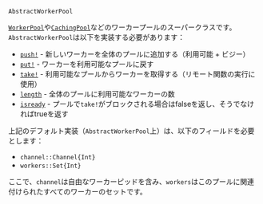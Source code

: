 ```
AbstractWorkerPool
```

[`WorkerPool`](@ref)や[`CachingPool`](@ref)などのワーカープールのスーパークラスです。`AbstractWorkerPool`は以下を実装する必要があります：

  * [`push!`](@ref) - 新しいワーカーを全体のプールに追加する（利用可能 + ビジー）
  * [`put!`](@ref) - ワーカーを利用可能なプールに戻す
  * [`take!`](@ref) - 利用可能なプールからワーカーを取得する（リモート関数の実行に使用）
  * [`length`](@ref) - 全体のプールに利用可能なワーカーの数
  * [`isready`](@ref) - プールで`take!`がブロックされる場合はfalseを返し、そうでなければtrueを返す

上記のデフォルト実装（`AbstractWorkerPool`上）は、以下のフィールドを必要とします：

  * `channel::Channel{Int}`
  * `workers::Set{Int}`

ここで、`channel`は自由なワーカーピッドを含み、`workers`はこのプールに関連付けられたすべてのワーカーのセットです。

